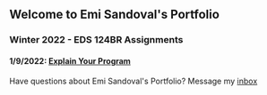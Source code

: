 ## Welcome to Emi Sandoval's Portfolio

### Winter 2022 - EDS 124BR Assignments

#### 1/9/2022: [Explain Your Program](https://youtu.be/jDI9WvAlDuU)





















Have questions about Emi Sandoval's Portfolio? Message my [inbox](mailto:emisandoval48@gmail.com)
